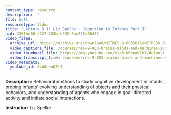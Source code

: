 ```yaml
---
content_type: resource
description: ''
file: null
resourcetype: Video
title: 'Lecture 3.1: Liz Spelke - Cognition in Infancy Part 1'
uid: 3261bc60-d237-f03b-b592-8ac278a66435
video_files:
  archive_url: https://archive.org/download/MITRES.9-003SU15/MITRES9_003SU15_Lecture_3-1_300k.mp4
  video_captions_file: /courses/res-9-003-brains-minds-and-machines-summer-course-summer-2015/f2482cc7a71b52a788af13b74afe6161_6iW0beoK2tI.vtt
  video_thumbnail_file: https://img.youtube.com/vi/6iW0beoK2tI/default.jpg
  video_transcript_file: /courses/res-9-003-brains-minds-and-machines-summer-course-summer-2015/1d8a999b6e134bb039b4efd050e193bd_6iW0beoK2tI.pdf
video_metadata:
  youtube_id: 6iW0beoK2tI
---
```


**Description:** Behavioral methods to study cognitive development in infants, probing infants’ evolving understanding of objects and their physical behaviors, and understanding of agents who engage in goal-directed activity and initiate social interactions.

**Instructor:** Liz Spelke